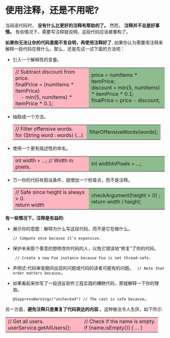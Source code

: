 # 使用注释，还是不用呢?

当阅读代码时， **没有什么比更好的注释有帮助的了。** 然而， **注释并不总是好事情。** 有些情况下，需要写注释就说明，这段代码应该被重构了。

**如果你无法让你的代码意图不言自明，再使用注释好了.** 如果你认为需要用注释来解释一段代码在做什么，那么，还是先试一试下面的方法吧：

- 引入一个解释性的变量。

  <table>
    <tr>
      <td width="50%" bgcolor=LightPink>
        // Subtract discount from price.<br/>
        finalPrice = (numItems * itemPrice) <br/>
        &nbsp;&nbsp;&nbsp;&nbsp;- min(5, numItems) * itemPrice * 0.1;
      </td>
      <td bgcolor=DarkSeaGreen>
        price = numItems * itemPrice;<br/>
        discount = min(5, numItems) * itemPrice * 0.1; <br/>
        finalPrice = price - discount;<br/>
      </td>
    </tr>
  </table>

- 抽取成一个方法。

  <table>
    <tr>
      <td bgcolor=LightPink width ="50%">
        // Filter offensive words.<br/>
        for (String word : words) {...}
      </td>
      <td bgcolor=DarkSeaGreen>
        filterOffensiveWords(words);
      </td>
    </tr>
  </table>


- 使用一个更有描述性的命名。

  <table>
    <tr>
      <td bgcolor=LightPink width ="50%">int width = ...; // Width in pixels.</td>
      <td bgcolor=DarkSeaGreen>int widthInPixels = ...;</td>
    </tr>
  </table>

- 万一你的代码有假设条件，就增加一个检查点，而不是注释。

  <table>
    <tr>
      <td bgcolor=LightPink width ="50%">
        // Safe since height is always > 0.<br/>
        return width
      </td>
      <td bgcolor=DarkSeaGreen >
        checkArgument(height > 0)   ;<br/>
        return width / height;
      </td>
    </tr>
  </table>

**有一些情况下，注释是有益的:**

- 展示你的意图：解释为什么写这段代码，而不是它在做什么。

  `// Compute once because it’s expensive. `

- 保护未来那个善意的想修改你代码的人，以免它错误地“修复”了你的代码。

  ` // Create a new Foo instance because Foo is not thread-safe.`

- 声明式:代码审查期间出现的问题或代码的读者可能有的问题。
  ` // Note that order matters because…`

- 如果看起来你写了一段违反软件工程实践的糟糕代码，那就解释一下你的理由。

   `@SuppressWarnings("unchecked") // The cast is safe because…`

另一方面，**避免注释只是重复了代码表达的内容** 。这种做法令人生厌，如下所示:

  <table>
    <tr>
      <td bgcolor=LightPink width ="50%">
        // Get all users.<br/>
        userService.getAllUsers();
      </td>
      <td bgcolor=LightPink >
        // Check if the name is empty.<br/>
        if (name.isEmpty()) { ... }
      </td>
    </tr>
  </table>

